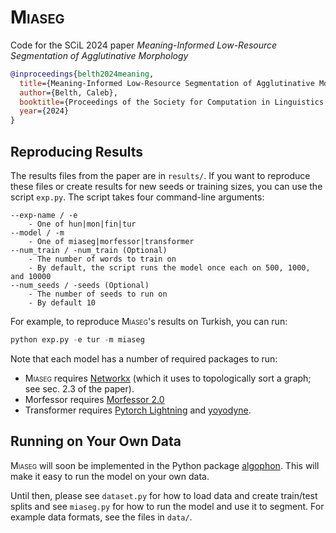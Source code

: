 # <span style="font-variant:small-caps;">Miaseg</span>

Code for the SCiL 2024 paper *Meaning-Informed Low-Resource Segmentation of Agglutinative Morphology*
```bibtex
@inproceedings{belth2024meaning,
  title={Meaning-Informed Low-Resource Segmentation of Agglutinative Morphology},
  author={Belth, Caleb},
  booktitle={Proceedings of the Society for Computation in Linguistics 2024},
  year={2024}
}
```

## Reproducing Results

The results files from the paper are in `results/`. If you want to reproduce these files or create results for new seeds or training sizes, you can use the script `exp.py`. The script takes four command-line arguments:
```
--exp-name / -e
    - One of hun|mon|fin|tur
--model / -m
    - One of miaseg|morfessor|transformer
--num_train / -num_train (Optional)
    - The number of words to train on
    - By default, the script runs the model once each on 500, 1000, and 10000
--num_seeds / -seeds (Optional)
    - The number of seeds to run on 
    - By default 10
```

For example, to reproduce <span style="font-variant:small-caps;">Miaseg</span>'s results on Turkish, you can run:

```python
python exp.py -e tur -m miaseg
```

Note that each model has a number of required packages to run:
- <span style="font-variant:small-caps;">Miaseg</span> requires [Networkx](https://networkx.org/) (which it uses to topologically sort a graph; see sec. 2.3 of the paper).
- Morfessor requires [Morfessor 2.0](https://morfessor.readthedocs.io/en/latest/)
- Transformer requires [Pytorch Lightning](https://lightning.ai/docs/pytorch/stable/) and [yoyodyne](https://github.com/CUNY-CL/yoyodyne).


## Running on Your Own Data

<span style="font-variant:small-caps;">Miaseg</span> will soon be implemented in the Python package [algophon](https://github.com/cbelth/algophon). This will make it easy to run the model on your own data. 

Until then, please see `dataset.py` for how to load data and create train/test splits and see `miaseg.py` for how to run the model and use it to segment. For example data formats, see the files in `data/`.

